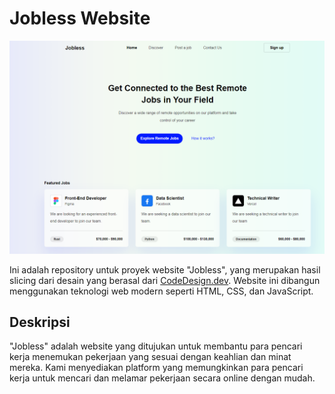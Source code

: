 # Jobless Website

<img src="assets/jobless.PNG" alt="Jobless Website Screenshot">


Ini adalah repository untuk proyek website "Jobless", yang merupakan hasil slicing dari desain yang berasal dari [CodeDesign.dev](https://codedesign.dev/). Website ini dibangun menggunakan teknologi web modern seperti HTML, CSS, dan JavaScript.

## Deskripsi

"Jobless" adalah website yang ditujukan untuk membantu para pencari kerja menemukan pekerjaan yang sesuai dengan keahlian dan minat mereka. Kami menyediakan platform yang memungkinkan para pencari kerja untuk mencari dan melamar pekerjaan secara online dengan mudah.
